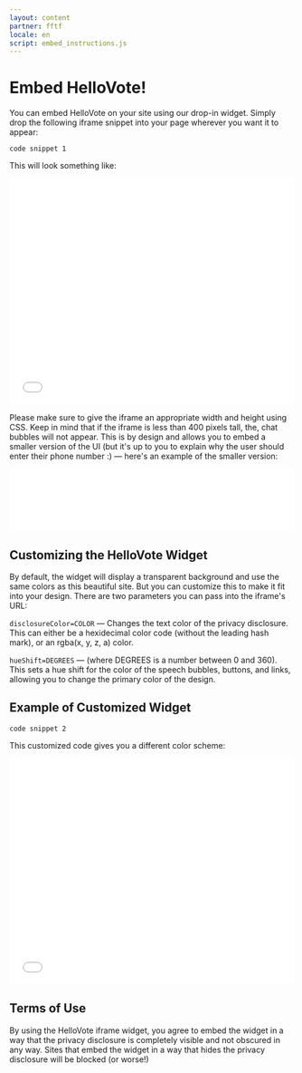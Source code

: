 ```yaml
---
layout: content
partner: fftf
locale: en
script: embed_instructions.js
---
```

# Embed HelloVote!

You can embed HelloVote on your site using our drop-in widget.
Simply drop the following iframe snippet into your page wherever
you want it to appear:

```
code snippet 1
```

This will look something like:

<div class="iframe-container"><iframe src="/iframe/" allowtransparency="1" frameborder="0" style="width: 100%; height: 400px;"></iframe></div>

Please make sure to give the iframe an appropriate width and height
using CSS. Keep in mind that if the iframe is less than 400 pixels tall,
the, chat bubbles will not appear. This is by design and allows you to
embed a smaller version of the UI (but it's up to you to explain why the
user should enter their phone number :) — here's an example of the
smaller version:

<div class="iframe-container.transparent"><iframe src="/iframe/" allowtransparency="1" frameborder="0" style="width: 100%; height: 110px;"></iframe></div>

## Customizing the HelloVote Widget

By default, the widget will display a transparent background and use the
same colors as this beautiful site. But you can customize this to make it
fit into your design. There are two parameters you can pass into the iframe's
URL:

`disclosureColor=COLOR` — Changes the text color of the privacy disclosure.
This can either be a hexidecimal color code (without the leading hash mark),
or an rgba(x, y, z, a) color.

`hueShift=DEGREES` — (where DEGREES is a number between 0 and 360). This sets
a hue shift for the color of the speech bubbles, buttons, and links, allowing
you to change the primary color of the design.

## Example of Customized Widget

```
code snippet 2
```

This customized code gives you a different color scheme:

<div class="iframe-container"><iframe src="/iframe/?disclosureColor=ff8800&hueShift=120" allowtransparency="1" frameborder="0" style="width: 100%; height: 400px;"></iframe></div>

## Terms of Use

By using the HelloVote iframe widget, you agree to embed the widget in a way that
the privacy disclosure is completely visible and not obscured in any way.
Sites that embed the widget in a way that hides the privacy disclosure will be
blocked (or worse!)
